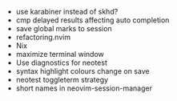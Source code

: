 - use karabiner instead of skhd?
- cmp delayed results affecting auto completion
- save global marks to session
- refactoring.nvim
- Nix
- maximize terminal window
- Use diagnostics for neotest
- syntax highlight colours change on save
- neotest toggleterm strategy
- short names in neovim-session-manager
